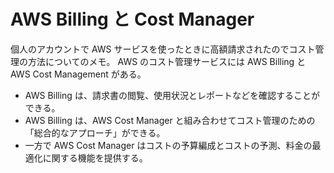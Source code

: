 # AWS Billing と Cost Manager

個人のアカウントで AWS サービスを使ったときに高額請求されたのでコスト管理の方法についてのメモ。
AWS のコスト管理サービスには AWS Billing と AWS Cost Management がある。

- AWS Billing は、請求書の閲覧、使用状況とレポートなどを確認することができる。
- AWS Billing は、AWS Cost Manager と組み合わせてコスト管理のための「総合的なアプローチ」ができる。
- 一方で AWS Cost Manager はコストの予算編成とコストの予測、料金の最適化に関する機能を提供する。
